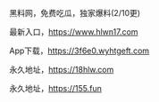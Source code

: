 黑料网，免费吃瓜，独家爆料(2/10更)

最新入口，https://www.hlwn17.com

App下载，https://3f6e0.wyhtgeft.com

永久地址，https://18hlw.com

永久地址，https://155.fun
